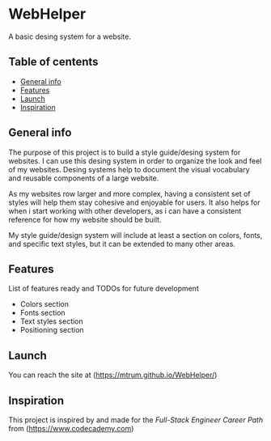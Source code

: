 # WebHelper
A basic desing system for a website.

## Table of centents
* [General info](#general-info)
* [Features](#features)
* [Launch](#launch)
* [Inspiration](#inspiration)

## General info
The purpose of this project is to build a style guide/desing system for websites.
I can use this desing system in order to organize the look and feel of my websites.
Desing systems help to document the visual vocabulary and reusable components of a large website.

As my websites row larger and more complex, having a consistent set of styles will help them stay cohesive and enjoyable for users.
It also helps for when i start working with other developers, as i can have a consistent reference for how my website should be built.

My style guide/design system will include at least a section on colors, fonts, and specific text styles, but it can be extended to many other areas.

## Features
List of features ready and TODOs for future development
* Colors section
* Fonts section
* Text styles section
* Positioning section

## Launch
You can reach the site at (https://mtrum.github.io/WebHelper/)

## Inspiration
This project is inspired by and made for the _Full-Stack Engineer Career Path_ from (https://www.codecademy.com)
